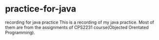 # practice-for-java
recording for java practice
This is a recording of my java practice. Most of them are from the assignments of CPS2231 course(Objected Orentated Programming).

